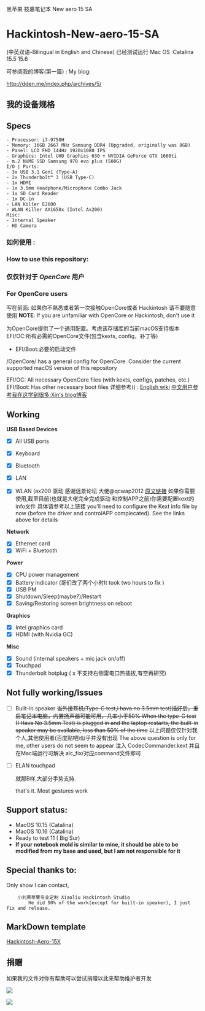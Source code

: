 黑苹果 技嘉笔记本 New aero 15 SA

# Hackintosh-New-aero-15-SA
(中英双语-Bilingual in English and Chinese)
已经测试运行 Mac OS :Catalina 15.5 15.6

可参阅我的博客(第一篇) :
My blog:

http://dden.me/index.php/archives/5/

## 我的设备规格
## Specs

```
- Processor: i7-9750H
- Memory: 16GB 2667 MHz Samsung DDR4 (Upgraded, originally was 8GB)
- Panel: LCD FHD 144Hz 1920x1080 IPS
- Graphics: Intel UHD Graphics 630 + NVIDIA GeForce GTX 1660ti
- m.2 NVME SSD Samsung 970 evo plus (500G)
I/O | Ports:
- 3x USB 3.1 Gen1 (Type-A)
- 2x Thunderbolt™ 3 (USB Type-C)
- 1x HDMI
- 1x 3.5mm Headphone/Microphone Combo Jack
- 1x SD Card Reader
- 1x DC-in
- LAN Killer E2600 
- WLAN Killer AX1650x (Intel Ax200)
Misc:
- Internal Speaker
- HD Camera
```
### 如何使用 :
### How to use this repository:
### 仅仅针对于 *OpenCore* 用户
### For OpenCore users

写在前面: 如果你不熟悉或者第一次接触OpenCore或者 Hackintosh 请不要随意使用
**NOTE**: If you are unfamiliar with OpenCore or Hackintosh, don't use it

为OpenCore提供了一个通用配置。考虑该存储库的当前macOS支持版本
EFI/OC:所有必需的OpenCore文件(包含kexts, config，补丁等)
- EFI/Boot:必要的启动文件

/OpenCore/ has a general config for OpenCore. Consider the current supported macOS version of this repository

EFI/OC: All necessary OpenCore files (with kexts, configs, patches, etc.)
EFI/Boot: Has other necessary boot files
详细参考() :
 [English wiki](https://khronokernel-2.gitbook.io/opencore-vanilla-desktop-guide/ "OpenCore文档")
 [中文用户参考我在这学到很多:Xin's blog博客](https://blog.xjn819.com/?p=543 "OpenCore中文优秀博客")


## Working

**USB Based Devices**
- [x] All USB ports
- [x] Keyboard 
- [x] Bluetooth 
- [x] LAN 
- [x] WLAN (ax200 驱动 感谢远景论坛 大佬@qcwap2012 [原文链接](http://bbs.pcbeta.com/viewthread-1848662-1-1.html "")
	如果你需要使用,截至目前(也就是大佬完全完成驱动 和控制APP之前)你需要配置kext的info文件 具体请参考以上链接
	you'll need to configure the Kext info file by now (before the driver and controlAPP complecated). See the links above for details
	

**Network**
- [x] Ethernet card
- [x] WiFi + Bluetooth

**Power**
- [x] CPU power management
- [x] Battery indicator	(哥们改了两个小时It took two hours to fix )
- [x] USB PM
- [x] Shutdown/Sleep(maybe?)/Restart
- [x] Saving/Restoring screen brightness on reboot

**Graphics**
- [x] Intel graphics card
- [x] HDMI (with Nvidia GC)

**Misc**
- [x] Sound (internal speakers + mic jack on/off)
- [x] Touchpad
- [x] Thunderbolt hotplug ( x 不支持右侧雷电口热插拔,有空再研究)

## Not fully working/Issues

- [ ] Built-in speaker 
	~~当外接耳机(Type-C test,i hava no 3.5mm test)插好后，重启笔记本电脑，内置扬声器可能可用，几率小于50%
	When the type-C test (I Hava No 3.5mm Test) is plugged in and the laptop restarts, the built-in speaker may be available, less than 50% of the time~~
	以上问题仅仅针对我个人,其他使用者(百度贴吧)似乎并没有出现
	The above question is only for me, other users do not seem to appear
	注入 CodecCommander.kext 并且在Mac端运行可解决 alc_fix/对应command文件即可
	
- [ ]  ELAN touchpad
	
	就那B样,大部分手势支持.
	
	that's it. Most gestures work

## Support status:

- MacOS 10.15 	 (Catalina)
- MacOS 10.16 	 (Catalina)
- Ready to test 11	 ( Big Sur)
- **If your notebook mold is similar to mine, it should be able to be modified from my base and used, but I am not responsible for it**
## Special thanks to:

Only show I can contact,
```
	小刘黑苹果专业定制 Xiaoliu Hackintosh Studio 
		He did 90% of the work(except for built-in speaker), I just fix and release.
```
## MarkDown template
[Hackintosh-Aero-15X](https://github.com/zacmks/Hackintosh-Aero-15X/blob/master/README.md "Hackintosh-Aero-15X")
## 捐赠
如果我的文件对你有帮助可以尝试捐赠以此来帮助维护者开发

![](/alipay.jpg)

![](/wechat.jpg)
